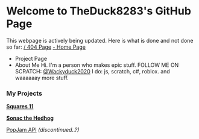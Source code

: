 # Welcome to TheDuck8283's GitHub Page
This webpage is actively being updated.
Here is what is done and not done so far:
[/ 404 Page](https://theduck8283.github.io/404)
[- Home Page](https://theduck8283.github.io)
- Project Page
- About Me
Hi. I'm a person who makes epic stuff.
FOLLOW ME ON SCRATCH: [@Wackyduck2020](https://scratch.mit.edu/users/Wackyduck2020/)
I do:
js, scratch, c#, roblox.
and waaaaaay more stuff.

### My Projects
[**Squares 11**](https://theduck8283.github.io/Squares%2011%20Setup)                                

[**Sonac the Hedhog**](https://theduck8283.github.io/sonacthehedhog/)   

[PopJam API](https://github.com/TheDuck8283/PopJamAPI) *(discontinued..?)*   


<link rel="javascript" href="sw.js">
<link rel="manifest" href="manifest.json">
